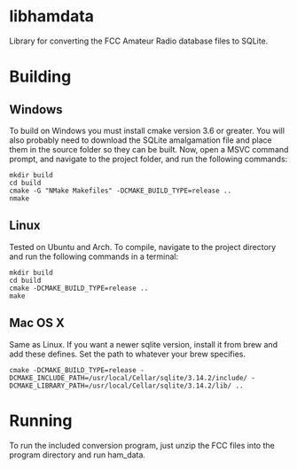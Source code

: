 # libhamdata
Library for converting the FCC Amateur Radio database files to SQLite.

# Building

## Windows
To build on Windows you must install cmake version 3.6 or greater. You will also probably need to download the SQLite
amalgamation file and place them in the source folder so they can be built. Now, open a MSVC command prompt, and
navigate to the project folder, and run the following commands:
```
mkdir build
cd build
cmake -G "NMake Makefiles" -DCMAKE_BUILD_TYPE=release ..
nmake
```

## Linux
Tested on Ubuntu and Arch. To compile, navigate to the project directory and run the following commands in a terminal:
```
mkdir build
cd build
cmake -DCMAKE_BUILD_TYPE=release ..
make
```

## Mac OS X
Same as Linux. If you want a newer sqlite version, install it from brew and add these defines. Set the path to
whatever your brew specifies.
```
cmake -DCMAKE_BUILD_TYPE=release -DCMAKE_INCLUDE_PATH=/usr/local/Cellar/sqlite/3.14.2/include/ -DCMAKE_LIBRARY_PATH=/usr/local/Cellar/sqlite/3.14.2/lib/ ..
```

# Running
To run the included conversion program, just unzip the FCC files into the program directory and run ham_data.
